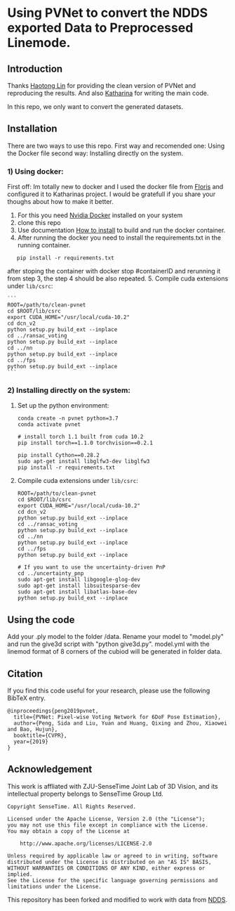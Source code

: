 # Using PVNet to convert the NDDS exported Data to Preprocessed Linemode.


## Introduction

Thanks [Haotong Lin](https://github.com/haotongl) for providing the clean version of PVNet and reproducing the results. And also [Katharina](https://github.com/KatharinaSchmidt) for writing the main code.

In this repo, we only want to convert the generated datasets.


## Installation

There are two ways to use this repo. 
First way and recomended one: Using the Docker file
second way: Installing directly on the system.

### 1) Using docker:
First off: Im totally new to docker and I used the docker file from [Floris](https://github.com/zju3dv/clean-pvnet/tree/master/docker) and configured it to Katharinas project. I would be gratefull if you share your thoughs about how to make it better.
1. For this you need [Nvidia Docker](https://github.com/NVIDIA/nvidia-docker) installed on your system 
2. clone this repo
3. Use documentation [How to install](docker/README.md) to build and run the docker container.
4. After running the docker you need to install the requirements.txt in the running container.
	
 ```
    pip install -r requirements.txt
 ```
after stoping the container with docker stop #containerID and rerunning it from step 3, the step 4 should be also repeated.
5. Compile cuda extensions under `lib/csrc`:


    ```
    ROOT=/path/to/clean-pvnet
    cd $ROOT/lib/csrc
    export CUDA_HOME="/usr/local/cuda-10.2"
    cd dcn_v2
    python setup.py build_ext --inplace
    cd ../ransac_voting
    python setup.py build_ext --inplace
    cd ../nn
    python setup.py build_ext --inplace
    cd ../fps
    python setup.py build_ext --inplace
    ```

### 2) Installing directly on the system:
1. Set up the python environment:
    ```
    conda create -n pvnet python=3.7
    conda activate pvnet

    # install torch 1.1 built from cuda 10.2
    pip install torch==1.1.0 torchvision==0.2.1

    pip install Cython==0.28.2
    sudo apt-get install libglfw3-dev libglfw3
    pip install -r requirements.txt
    ```
2. Compile cuda extensions under `lib/csrc`:
    ```
    ROOT=/path/to/clean-pvnet
    cd $ROOT/lib/csrc
    export CUDA_HOME="/usr/local/cuda-10.2"
    cd dcn_v2
    python setup.py build_ext --inplace
    cd ../ransac_voting
    python setup.py build_ext --inplace
    cd ../nn
    python setup.py build_ext --inplace
    cd ../fps
    python setup.py build_ext --inplace

    # If you want to use the uncertainty-driven PnP
    cd ../uncertainty_pnp
    sudo apt-get install libgoogle-glog-dev
    sudo apt-get install libsuitesparse-dev
    sudo apt-get install libatlas-base-dev
    python setup.py build_ext --inplace
    ```
## Using the code

Add your .ply model to the folder /data. Rename your model to "model.ply" and run the give3d script with "python give3d.py". model.yml with the linemod format of 8 corners of the cubiod will be generated in folder data.


## Citation

If you find this code useful for your research, please use the following BibTeX entry.

```
@inproceedings{peng2019pvnet,
  title={PVNet: Pixel-wise Voting Network for 6DoF Pose Estimation},
  author={Peng, Sida and Liu, Yuan and Huang, Qixing and Zhou, Xiaowei and Bao, Hujun},
  booktitle={CVPR},
  year={2019}
}
```

## Acknowledgement

This work is affliated with ZJU-SenseTime Joint Lab of 3D Vision, and its intellectual property belongs to SenseTime Group Ltd.

```
Copyright SenseTime. All Rights Reserved.

Licensed under the Apache License, Version 2.0 (the "License");
you may not use this file except in compliance with the License.
You may obtain a copy of the License at

    http://www.apache.org/licenses/LICENSE-2.0

Unless required by applicable law or agreed to in writing, software
distributed under the License is distributed on an "AS IS" BASIS,
WITHOUT WARRANTIES OR CONDITIONS OF ANY KIND, either express or implied.
See the License for the specific language governing permissions and
limitations under the License.
```

This repository has been forked and modified to work with data from [NDDS](https://github.com/NVIDIA/Dataset_Synthesizer).
